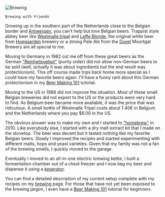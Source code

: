![Brewing](class:rounded:img-fluid:img/main/Brewing.jpg)

	Brewing with Friends

Growing up in the southern part of the Netherlands close to the
Belgian border and
[Antwerpen](https://en.wikipedia.org/wiki/Antwerp),
you can't help but love Belgian beers. Trappist style abbey beer like
[Westmalle tripel](https://en.wikipedia.org/wiki/Westmalle_Brewery) and
[Leffe Blonde](https://en.wikipedia.org/wiki/Leffe),
the original white beer from
[Hoegaarden](https://en.wikipedia.org/wiki/Hoegaarden_Brewery) brewery or
a strong Pale Ale from the
[Duvel](https://en.wikipedia.org/wiki/Duvel_Moortgat_Brewery)
Moortgat Brewery are all special to me.

Moving to Germany in 1982 cut me off from these great beers as the
German ["Reinheitsgebot"](https://en.wikipedia.org/wiki/Reinheitsgebot)
(purity order) did not allow non-German beers to be sold (well, actually
it was about ingredients but the end result was protectionism).
This off course made trips back home more special as I could have my
favorite beers again. I'll have a funny rant about this German
protectionism in my [Beer Making 101](/beermaking) tutorial.

Moving to the US in 1988 did not improve the situation. Most of these
small Belgian breweries did not export to the US or the products were
very hard to find. As Belgium beer became more available, it was the
price that was ridiculous. A small bottle of Westmalle Tripel costs
about 1.40€ in Belgium and the Netherlands where you pay $6.00 in the US.

The obvious answer was to make my own and I started to
["homebrew"](https://en.wikipedia.org/wiki/Homebrewing) in 2010.
Like everybody else, I started with a dry malt extract kit that I made
on the stovetop. The beer was decent but it tasted nothing like my
favorite Belgian beers. Slowly I improved the recipes and started
experimenting with different malts, hops and yeast varieties. Given
that my family was not a fan of the brewing smells, I quickly moved to
the garage.

Eventually I moved to an all-in-one electric brewing kettle, I built
a fermentation chamber out of a chest freezer and I now keg my beer
and dispense it using a
[kegerator](https://en.wikipedia.org/wiki/Kegerator).

You can find a detailed description of my current setup complete with
my recipes on my [brewing](/brewing) page. For those that have not
yet been exposed to the brewing jargon, I even have a
[Beer Making 101](/brewing101) tutorial for beginners.
